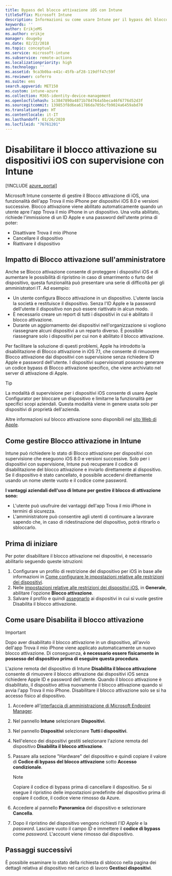 ```yaml
---
title: Bypass del blocco attivazione iOS con Intune
titleSuffix: Microsoft Intune
description: Informazioni su come usare Intune per il bypass del blocco attivazione iOS per accedere ai dispositivi bloccati.
keywords: ''
author: ErikjeMS
ms.author: erikje
manager: dougeby
ms.date: 02/22/2018
ms.topic: conceptual
ms.service: microsoft-intune
ms.subservice: remote-actions
ms.localizationpriority: high
ms.technology: ''
ms.assetid: 9ca3b0ba-e41c-45fb-af28-119dff47c59f
ms.reviewer: coferro
ms.suite: ems
search.appverid: MET150
ms.custom: intune-azure
ms.collection: M365-identity-device-management
ms.openlocfilehash: 1c3847890a4871b784764a5beca46f6776d52d3f
ms.sourcegitcommit: 139853f8d6ea61786da7056cfb9024a6459abd70
ms.translationtype: HT
ms.contentlocale: it-IT
ms.lasthandoff: 01/26/2020
ms.locfileid: "76761201"
---
```

# <a name="disable-activation-lock-on-supervised-ios-devices-with-intune"></a>Disabilitare il blocco attivazione su dispositivi iOS con supervisione con Intune


[!INCLUDE [azure_portal](../includes/azure_portal.md)]

Microsoft Intune consente di gestire il Blocco attivazione di iOS, una funzionalità dell'app Trova il mio iPhone per dispositivi iOS 8.0 e versioni successive. Blocco attivazione viene abilitato automaticamente quando un utente apre l'app Trova il mio iPhone in un dispositivo. Una volta abilitato, richiede l'immissione di un ID Apple e una password dell'utente prima di poter:

- Disattivare Trova il mio iPhone
- Cancellare il dispositivo
- Riattivare il dispositivo

## <a name="how-activation-lock-affects-you"></a>Impatto di Blocco attivazione sull'amministratore

Anche se Blocco attivazione consente di proteggere i dispositivi iOS e di aumentare le possibilità di ripristino in caso di smarrimento o furto del dispositivo, questa funzionalità può presentare una serie di difficoltà per gli amministratori IT. Ad esempio:

- Un utente configura Blocco attivazione in un dispositivo. L'utente lascia la società e restituisce il dispositivo. Senza l'ID Apple e la password dell'utente il dispositivo non può essere riattivato in alcun modo.
- È necessario creare un report di tutti i dispositivi in cui è abilitato il blocco attivazione.
- Durante un aggiornamento dei dispositivi nell'organizzazione si vogliono riassegnare alcuni dispositivi a un reparto diverso. È possibile riassegnare solo i dispositivi per cui non è abilitato il blocco attivazione.

Per facilitare la soluzione di questi problemi, Apple ha introdotto la disabilitazione di Blocco attivazione in iOS 7.1, che consente di rimuovere Blocco attivazione dai dispositivi con supervisione senza richiedere ID Apple e password dell'utente. I dispositivi supervisionati possono generare un codice bypass di Blocco attivazione specifico, che viene archiviato nel server di attivazione di Apple.

>[!TIP]
>La modalità di supervisione per i dispositivi iOS consente di usare Apple Configurator per bloccare un dispositivo e limitarne la funzionalità per specifici scopi aziendali. Questa modalità viene in genere usata solo per dispositivi di proprietà dell'azienda.

Altre informazioni sul blocco attivazione sono disponibili nel [sito Web di Apple](https://support.apple.com/HT201365).

## <a name="how-intune-helps-you-manage-activation-lock"></a>Come gestire Blocco attivazione in Intune
Intune può richiedere lo stato di Blocco attivazione per dispositivi con supervisione che eseguono iOS 8.0 e versioni successive. Solo per i dispositivi con supervisione, Intune può recuperare il codice di disabilitazione del blocco attivazione e inviarlo direttamente al dispositivo. Se il dispositivo è stato cancellato, è possibile accedervi direttamente usando un nome utente vuoto e il codice come password.

**I vantaggi aziendali dell'uso di Intune per gestire il blocco di attivazione sono:**

- L'utente può usufruire dei vantaggi dell'app Trova il mio iPhone in termini di sicurezza.
- L'amministratore può consentire agli utenti di continuare a lavorare sapendo che, in caso di ridestinazione del dispositivo, potrà ritirarlo o sbloccarlo.

## <a name="before-you-start"></a>Prima di iniziare
Per poter disabilitare il blocco attivazione nei dispositivi, è necessario abilitarlo seguendo queste istruzioni:

1. Configurare un profilo di restrizione del dispositivo per iOS in base alle informazioni in [Come configurare le impostazioni relative alle restrizioni dei dispositivi](/intune-azure/configure-devices/how-to-configure-device-restrictions).
2. Nelle [impostazioni relative alle restrizioni dei dispositivi iOS](../configuration/device-restrictions-ios.md), in **Generale**, abilitare l'opzione **Blocco attivazione**.
3. Salvare il profilo e quindi [assegnarlo](../configuration/device-profile-assign.md) ai dispositivi in cui si vuole gestire Disabilita il blocco attivazione.


## <a name="how-to-use-disable-activation-lock"></a>Come usare Disabilita il blocco attivazione

>[!IMPORTANT]
>Dopo aver disabilitato il blocco attivazione in un dispositivo, all'avvio dell'app Trova il mio iPhone viene applicato automaticamente un nuovo blocco attivazione. Di conseguenza, **è necessario essere fisicamente in possesso del dispositivo prima di eseguire questa procedura**.

L'azione remota del dispositivo di Intune **Disabilita il blocco attivazione** consente di rimuovere il blocco attivazione dai dispositivi iOS senza richiedere Apple ID e password dell'utente. Quando il blocco attivazione è disabilitato, il dispositivo attiva nuovamente il blocco attivazione quando si avvia l'app Trova il mio iPhone. Disabilitare il blocco attivazione solo se si ha accesso fisico al dispositivo.

1. Accedere all'[interfaccia di amministrazione di Microsoft Endpoint Manager](https://go.microsoft.com/fwlink/?linkid=2109431).
3. Nel pannello **Intune** selezionare **Dispositivi**.
4. Nel pannello **Dispositivi** selezionare **Tutti i dispositivi**.
5. Nell'elenco dei dispositivi gestiti selezionare l'azione remota del dispositivo **Disabilita il blocco attivazione**.
6. Passare alla sezione "Hardware" del dispositivo e quindi copiare il valore di **Codice di bypass del blocco attivazione** sotto **Accesso condizionale**.

    >[!NOTE]
    >Copiare il codice di bypass prima di cancellare il dispositivo. Se si esegue il ripristino delle impostazioni predefinite del dispositivo prima di copiare il codice, il codice viene rimosso da Azure.

7. Accedere al pannello **Panoramica** del dispositivo e selezionare **Cancella**.
8. Dopo il ripristino del dispositivo vengono richiesti l'*ID Apple* e la *password*. Lasciare vuoto il campo *ID* e immettere il **codice di bypass** come *password*. L'account viene rimosso dal dispositivo. 


## <a name="next-steps"></a>Passaggi successivi

È possibile esaminare lo stato della richiesta di sblocco nella pagina dei dettagli relativa al dispositivo nel carico di lavoro **Gestisci dispositivi**.
